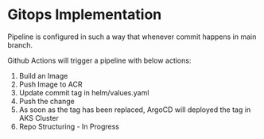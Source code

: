 # Gitops Implementation

Pipeline is configured in such a way that whenever commit happens in main branch.

Github Actions will trigger a pipeline with below actions:

1. Build an Image
2. Push Image to ACR
3. Update commit tag in helm/values.yaml
4. Push the change
5. As soon as the tag has been replaced, ArgoCD will deployed the tag in AKS Cluster
6. Repo Structuring - In Progress
